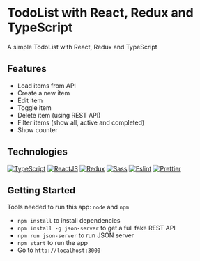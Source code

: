 # TodoList with React, Redux and TypeScript
A simple TodoList with React, Redux and TypeScript


## Features
* Load items from API
* Create a new item
* Edit item
* Toggle item
* Delete item (using REST API)
* Filter items (show all, active and completed)
* Show counter

## Technologies
[![TypeScript](https://img.shields.io/badge/TypeScript-007ACC?style=for-the-badge&logo=typescript&logoColor=white)](https://www.typescriptlang.org)
[![ReactJS](https://img.shields.io/badge/React-20232A?style=for-the-badge&logo=react&logoColor=61DAFB)](https://reactjs.org)
[![Redux](https://img.shields.io/badge/Redux-593D88?style=for-the-badge&logo=redux&logoColor=white)](https://redux.js.org)
[![Sass](https://img.shields.io/badge/Sass-CC6699?style=for-the-badge&logo=sass&logoColor=white)](https://sass-lang.com)
[![Eslint](https://img.shields.io/badge/eslint-3A33D1?style=for-the-badge&logo=eslint&logoColor=white)](https://eslint.org)
[![Prettier](https://img.shields.io/badge/prettier-1A2C34?style=for-the-badge&logo=prettier&logoColor=F7BA3E)](https://prettier.io)

## Getting Started
Tools needed to run this app: `node` and `npm`

- `npm install` to install dependencies
- `npm install -g json-server` to get a full fake REST API
- `npm run json-server` to run JSON server
- `npm start` to run the app
- Go to `http://localhost:3000`
